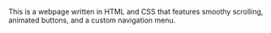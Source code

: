 This is a webpage written in HTML and CSS that features smoothy scrolling, animated buttons, and a custom navigation menu.
